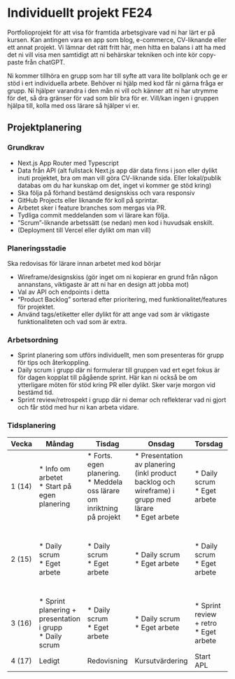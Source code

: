 # Individuellt projekt FE24
Portfolioprojekt för att visa för framtida arbetsgivare vad ni har lärt er på kursen. Kan antingen vara en app som blog, e-commerce, CV-liknande eller ett annat projekt. Vi lämnar det rätt fritt här, men hitta en balans i att ha med det ni vill visa men samtidigt att ni behärskar tekniken och inte kör copy-paste från chatGPT.

Ni kommer tillhöra en grupp som har till syfte att vara lite bollplank och ge er stöd i ert individuella arbete. Behöver ni hjälp med kod får ni gärna fråga er grupp. Ni hjälper varandra i den mån ni vill och känner att ni har utrymme för det, så dra gränser för vad som blir bra för er. Vill/kan ingen i gruppen hjälpa till, kolla med oss lärare så hjälper vi er.

## Projektplanering
### Grundkrav
* Next.js App Router med Typescript
* Data från API (alt fullstack Next.js app där data finns i json eller dylikt inuti projektet, bra om man vill göra CV-liknande sida. Eller lokal/publik databas om du har kunskap om det, inget vi kommer ge stöd kring)
* Ska följa på förhand bestämd designskiss och vara responsiv
* GitHub Projects eller liknande för koll på sprintar.
* Arbetet sker i feature branches som mergas via PR. 
* Tydliga commit meddelanden som vi lärare kan följa.
* “Scrum”-liknande arbetssätt (se nedan) men kod i huvudsak enskilt. 
* (Deployment till Vercel eller dylikt om man vill)

### Planeringsstadie
Ska redovisas för lärare innan arbetet med kod börjar
* Wireframe/designskiss (gör inget om ni kopierar en grund från någon annanstans, viktigaste är att ni har en design att jobba mot)
* Val av API och endpoints i detta
* “Product Backlog” sorterad efter prioritering, med funktionalitet/features för projektet.
* Använd tags/etiketter eller dylikt för att ange vad som är viktigaste funktionaliteten och vad som är extra.

### Arbetsordning
* Sprint planering som utförs individuellt, men som presenteras för grupp för tips och återkoppling.
* Daily scrum i grupp där ni formulerar till gruppen vad ert eget fokus är för dagen kopplat till pågående sprint. Här kan ni också be om ytterligare möten för stöd kring PR eller dylikt. Sker varje morgon vid bestämd tid.
* Sprint review/retrospekt i grupp där ni demar och reflekterar vad ni gjort och får stöd med hur ni kan arbeta vidare.

### Tidsplanering

| Vecka | Måndag | Tisdag | Onsdag | Torsdag | Fredag |
|---------|--------|----------|-----------|----------|---------|
| 1 (14)|* Info om arbetet <br/>* Start på egen planering | * Forts. egen planering. <br/>* Meddela oss lärare om inriktning på projekt | * Presentation av planering (inkl product backlog och wireframe) i grupp med lärare<br/> * Eget arbete | * Daily scrum <br/>* Eget arbete | * Daily scrum <br/>* Eget arbete|
|2 (15)| * Daily scrum <br/>* Eget arbete |  * Daily scrum <br/> * Eget arbete |  * Daily scrum <br/>* Eget arbete |  * Daily scrum <br/>* Eget arbete |  * Daily scrum <br/>* Sprint review + retro <br/>* Eget arbete |
| 3 (16) | * Sprint planering + presentation i grupp <br/>* Daily scrum | * Daily scrum<br/> * Eget arbete  | * Daily scrum <br/>* Eget arbete  | * Sprint review + retro <br/>* Eget arbete | Ledigt |
| 4 (17) | Ledigt | Redovisning | Kursutvärdering | Start APL | APL |

